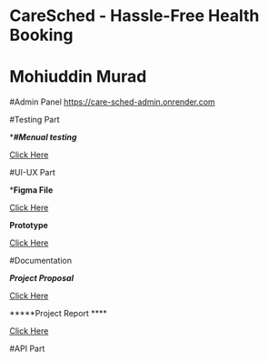 # CareSched - Hassle-Free Health Booking
# Mohiuddin Murad


#Admin Panel
https://care-sched-admin.onrender.com


#Testing Part 

********#Menual testing*******

<a target='none' href="https://docs.google.com/spreadsheets/d/1RoqgZyx7fmJcqKqdPfjZqEHcUO3Engax/edit?usp=drive_link&ouid=111349287625124179321&rtpof=true&sd=true">Click Here</a>


#UI-UX Part

*****Figma File****

<a target='none' href="https://www.figma.com/design/ONk4IoZHL7pqWTwS9l37sj/CareSched-UI?node-id=0-1&t=W5MWpJ3TQBG976cO-1">Click Here</a>

****Prototype****

<a target='none' href="https://www.figma.com/proto/ONk4IoZHL7pqWTwS9l37sj/CareSched-UI?node-id=0-1&t=W5MWpJ3TQBG976cO-1">Click Here</a>


#Documentation

*****Project Proposal*****

<a target='none' href="https://drive.google.com/file/d/1Dx2W6ljt7bIld0096U-1_zYZEKxr0ccY/view?usp=drive_link">Click Here</a>


*****Project Report ****

<a target='none' href="https://drive.google.com/file/d/1YGgYBaGhNNmAf7MV-j7USbkIkEa1KyDd/view?usp=drive_link">Click Here</a>


#API Part




